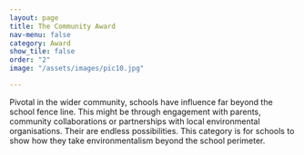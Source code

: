 ```yaml
---
layout: page
title: The Community Award
nav-menu: false
category: Award
show_tile: false
order: "2"
image: "/assets/images/pic10.jpg"

---
```

Pivotal in the wider community, schools have influence far beyond the school fence line. This might be through engagement with parents, community collaborations or partnerships with local environmental organisations. Their are endless possibilities. This category is for schools to show how they take environmentalism beyond the school perimeter.